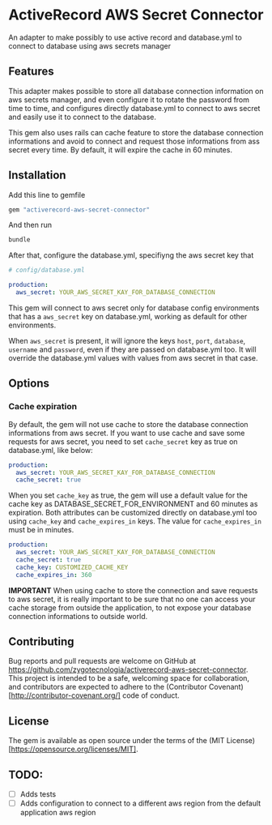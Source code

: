 # ActiveRecord AWS Secret Connector
An adapter to make possibly to use active record and database.yml to connect to database using aws secrets manager

## Features

This adapter makes possible to store all database connection information on aws secrets manager, and even configure it to rotate the password from time to time,
and configures directly database.yml to connect to aws secret and easily use it to connect to the database.

This gem also uses rails can cache feature to store the database connection informations and avoid to connect and request those informations from ass secret every time. By default, it will expire the cache in 60 minutes.

## Installation

Add this line to gemfile

```ruby
gem "activerecord-aws-secret-connector"
```

And then run
```bash
bundle
```

After that, configure the database.yml, specifiyng the aws secret key that
```yaml
# config/database.yml

production:
  aws_secret: YOUR_AWS_SECRET_KAY_FOR_DATABASE_CONNECTION
```

This gem will connect to aws secret only for database config environments that has a `aws_secret` key on database.yml, working as default for other environments.

When `aws_secret` is present, it will ignore the keys `host`, `port`, `database`, `username` and `password`, even if they are passed on database.yml too. It will override the database.yml values with values from aws secret in that case.

## Options

### Cache expiration

By default, the gem will not use cache to store the database connection informations from aws secret. If you want to use cache and save some requests for aws secret, you need to set `cache_secret` key as true on database.yml, like below:

```yaml
production:
  aws_secret: YOUR_AWS_SECRET_KAY_FOR_DATABASE_CONNECTION
  cache_secret: true
```

When you set `cache_key` as true, the gem will use a default value for the cache key as DATABASE_SECRET_FOR_ENVIRONMENT and 60 minutes as expiration. Both attributes can be customized directly on database.yml too using `cache_key` and `cache_expires_in` keys. The value for `cache_expires_in` must be in minutes.

```yaml
production:
  aws_secret: YOUR_AWS_SECRET_KAY_FOR_DATABASE_CONNECTION
  cache_secret: true
  cache_key: CUSTOMIZED_CACHE_KEY
  cache_expires_in: 360
```

**IMPORTANT**
When using cache to store the connection and save requests to aws secret, it is really important to be sure that no one can access your cache storage from outside the application, to not expose your database connection informations to outside world.

## Contributing

Bug reports and pull requests are welcome on GitHub at https://github.com/zygotecnologia/activerecord-aws-secret-connector.
This project is intended to be a safe, welcoming space for collaboration, and contributors are expected to adhere to the (Contributor Covenant)[http://contributor-covenant.org/] code of conduct.

## License

The gem is available as open source under the terms of the (MIT License)[https://opensource.org/licenses/MIT].

## TODO:

- [ ] Adds tests
- [ ] Adds configuration to connect to a different aws region from the default application aws region
